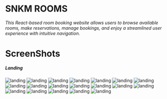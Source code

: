 # SNKM ROOMS

*This React-based room booking website allows users to browse available rooms, make reservations, manage bookings, and enjoy a streamlined user experience with intuitive navigation.*


# ScreenShots

##### Landing
<img src="images/landingcarousel.png" alt="landing"/>
<img src="images/landinghome.png" alt="landing"/>
<img src="images/landingservices.png" alt="landing"/>
<img src="images/landingrooms.png" alt="landing"/>
<img src="images/landingteam.png" alt="landing"/>
<img src="images/landingcontact.png" alt="landing"/>
<img src="images/Screenshot (1).png" alt="landing"/>
<img src="images/Screenshot (2).png" alt="landing"/>
<img src="images/Screenshot (3).png" alt="landing"/>
<img src="images/Screenshot (4).png" alt="landing"/>
<img src="images/Screenshot (5).png" alt="landing"/>
<img src="images/Screenshot (6).png" alt="landing"/>
<img src="images/Screenshot (7).png" alt="landing"/>
<img src="images/Screenshot (8).png" alt="landing"/>
<img src="images/Screenshot (9).png" alt="landing"/>
<img src="images/Screenshot (10).png" alt="landing"/>
<img src="images/Screenshot (11).png" alt="landing"/>
<img src="images/login.png" alt="landing"/>
<img src="images/signup.png" alt="landing"/>
